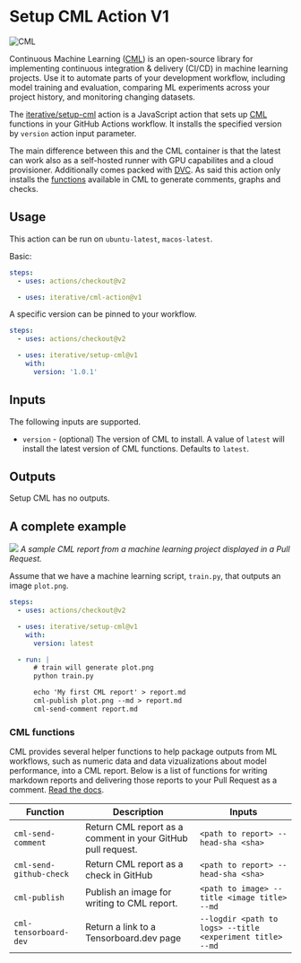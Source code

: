 # Setup CML Action V1

![CML](https://user-images.githubusercontent.com/414967/90075540-f1376f00-dcfd-11ea-8cbe-f8ef6a2d1c15.png)

Continuous Machine Learning ([CML](https://cml.dev/)) is an open-source library
for implementing continuous integration & delivery (CI/CD) in machine learning
projects. Use it to automate parts of your development workflow, including model
training and evaluation, comparing ML experiments across your project history,
and monitoring changing datasets.

The [iterative/setup-cml](https://github.com/iterative/setup-cml) action is a
JavaScript action that sets up [CML](https://cml.dev/) functions in your GitHub
Actions workflow. It installs the specified version by `version` action input
parameter.

The main difference between this and the CML container is that the latest can
work also as a self-hosted runner with GPU capabilites and a cloud provisioner.
Additionally comes packed with [DVC](https://dvc.org). As said this action only
installs the [functions](#CML-functions) available in CML to generate comments,
graphs and checks.

## Usage

This action can be run on `ubuntu-latest`, `macos-latest`.

Basic:

```yaml
steps:
  - uses: actions/checkout@v2

  - uses: iterative/cml-action@v1
```

A specific version can be pinned to your workflow.

```yaml
steps:
  - uses: actions/checkout@v2

  - uses: iterative/setup-cml@v1
    with:
      version: '1.0.1'
```

## Inputs

The following inputs are supported.

- `version` - (optional) The version of CML to install. A value of `latest` will
  install the latest version of CML functions. Defaults to `latest`.

## Outputs

Setup CML has no outputs.

## A complete example

![](https://github.com/iterative/cml/blob/master/imgs/cml_first_report.png) _A
sample CML report from a machine learning project displayed in a Pull Request._

Assume that we have a machine learning script, `train.py`, that outputs an image
`plot.png`.

```yaml
steps:
  - uses: actions/checkout@v2

  - uses: iterative/setup-cml@v1
    with:
      version: latest

  - run: |
      # train will generate plot.png
      python train.py

      echo 'My first CML report' > report.md
      cml-publish plot.png --md > report.md
      cml-send-comment report.md
```

### CML functions

CML provides several helper functions to help package outputs from ML workflows,
such as numeric data and data vizualizations about model performance, into a CML
report. Below is a list of functions for writing markdown reports and delivering
those reports to your Pull Request as a comment.
[Read the docs](https://github.com/iterative/cml#readme).

| Function                | Description                                                 | Inputs                                                    |
| ----------------------- | ----------------------------------------------------------- | --------------------------------------------------------- |
| `cml-send-comment`      | Return CML report as a comment in your GitHub pull request. | `<path to report> --head-sha <sha>`                       |
| `cml-send-github-check` | Return CML report as a check in GitHub                      | `<path to report> --head-sha <sha>`                       |
| `cml-publish`           | Publish an image for writing to CML report.                 | `<path to image> --title <image title> --md`              |
| `cml-tensorboard-dev`   | Return a link to a Tensorboard.dev page                     | `--logdir <path to logs> --title <experiment title> --md` |
